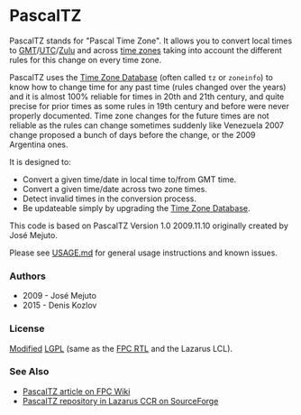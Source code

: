 # PascalTZ

PascalTZ stands for "Pascal Time Zone". It allows you to convert local times to [GMT](http://en.wikipedia.org/wiki/Gmt)/[UTC](http://en.wikipedia.org/wiki/Utc)/[Zulu](http://en.wikipedia.org/wiki/Coordinated_Universal_Time) and across [time zones](http://en.wikipedia.org/wiki/Time_zone) taking into account the different rules for this change on every time zone.

PascalTZ uses the [Time Zone Database](https://www.iana.org/time-zones) (often called `tz` or `zoneinfo`) to know how to change time for any past time (rules changed over the years) and it is almost 100% reliable for times in 20th and 21th century, and quite precise for prior times as some rules in 19th century and before were never properly documented. Time zone changes for the future times are not reliable as the rules can change sometimes suddenly like Venezuela 2007 change proposed a bunch of days before the change, or the 2009 Argentina ones.

It is designed to:

- Convert a given time/date in local time to/from GMT time.
- Convert a given time/date across two zone times.
- Detect invalid times in the conversion process.
- Be updateable simply by upgrading the [Time Zone Database](https://www.iana.org/time-zones).

This code is based on PascalTZ Version 1.0 2009.11.10 originally created by José Mejuto.

Please see [USAGE.md](USAGE.md) for general usage instructions and known issues.

### Authors

- 2009 - José Mejuto
- 2015 - Denis Kozlov

### License

[Modified](COPYING.modifiedLGPL.txt)
[LGPL](COPYING.LGPL.txt) (same as the [FPC RTL](http://wiki.freepascal.org/FPC_modified_LGPL) and the Lazarus LCL).

### See Also

- [PascalTZ article on FPC Wiki](http://wiki.freepascal.org/PascalTZ)
- [PascalTZ repository in Lazarus CCR on SourceForge](http://sourceforge.net/projects/lazarus-ccr/files/PascalTZ/)
